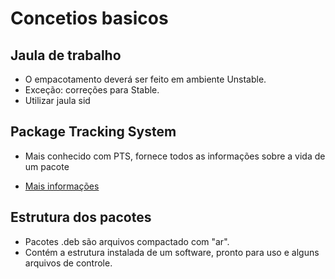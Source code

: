 # Concetios basicos

## Jaula de trabalho

* O empacotamento deverá  ser feito  em ambiente Unstable.
* Exceção: correções para Stable.
* Utilizar jaula sid

## Package Tracking System

* Mais conhecido com PTS, fornece todos as informações sobre  a vida de um pacote

* [Mais informações](https://packages.qa.debian.org/common/index.html) 

## Estrutura  dos pacotes

* Pacotes .deb são arquivos compactado com "ar".
* Contém a estrutura instalada de um software, pronto para uso e alguns arquivos de controle. 

